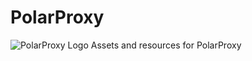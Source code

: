 # PolarProxy
![PolarProxy Logo](https://media.netresec.com/images/PolarProxy_313x313.png)
Assets and resources for PolarProxy
